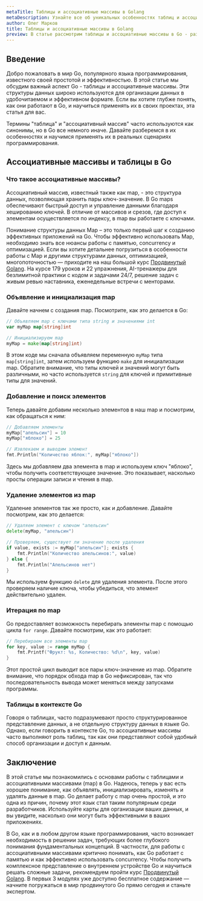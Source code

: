```yaml
---
metaTitle: Таблицы и ассоциативные массивы в Golang
metaDescription: Узнайте все об уникальных особенностях таблиц и ассоциативных массивов в Go - как они работают и как их использовать для оптимизации вашего кода
author: Олег Марков
title: Таблицы и ассоциативные массивы в Golang
preview: В статье рассмотрим таблицы и ассоциативные массивы в Go - разберемся в их работе и простоте применения, а также выявим их преимущества в программировании
---
```


## Введение

Добро пожаловать в мир Go, популярного языка программирования, известного своей простотой и эффективностью. В этой статье мы обсудим важный аспект Go - таблицы и ассоциативные массивы. Эти структуры данных широко используются для организации данных в удобочитаемом и эффективном формате. Если вы хотите глубже понять, как они работают в Go, и научиться применять их в своих проектах, эта статья для вас.

Термины "таблица" и "ассоциативный массив" часто используются как синонимы, но в Go все немного иначе. Давайте разберемся в их особенностях и научимся применять их в реальных сценариях программирования.

## Ассоциативные массивы и таблицы в Go

### Что такое ассоциативные массивы?

Ассоциативный массив, известный также как map, - это структура данных, позволяющая хранить пары ключ-значение. В Go maps обеспечивают быстрый доступ и управление данными благодаря хешированию ключей. В отличие от массивов и срезов, где доступ к элементам осуществляется по индексу, в map вы работаете с ключами.

Понимание структуры данных Map – это только первый шаг к созданию эффективных приложений на Go.  Чтобы эффективно использовать Map, необходимо знать все нюансы работы с памятью, concurrency и оптимизацией.  Если вы хотите детальнее погрузиться в особенности работы с Map и другими структурами данных, оптимизацией, многопоточностью — приходите на наш большой курс [Продвинутый Golang](https://purpleschool.ru/course/go-advanced?utm_source=knowledgebase&utm_medium=text&utm_campaign=Tablicy_i_associativnye_massivy_v_Golang). На курсе 179 уроков и 22 упражнения, AI-тренажеры для безлимитной практики с кодом и задачами 24/7, решение задач с живым ревью наставника, еженедельные встречи с менторами.

### Объявление и инициализация map

Давайте начнем с создания map. Посмотрите, как это делается в Go:

```go
// Объявляем map с ключами типа string и значениями int
var myMap map[string]int

// Инициализируем map
myMap = make(map[string]int)
```

В этом коде мы сначала объявляем переменную `myMap` типа `map[string]int`, затем используем функцию `make` для инициализации map. Обратите внимание, что типы ключей и значений могут быть различными, но часто используется `string` для ключей и примитивные типы для значений.

### Добавление и поиск элементов

Теперь давайте добавим несколько элементов в наш map и посмотрим, как обращаться к ним:

```go
// Добавляем элементы
myMap["апельсин"] = 10
myMap["яблоко"] = 25

// Извлекаем и выводим элемент
fmt.Println("Количество яблок:", myMap["яблоко"])
```

Здесь мы добавляем два элемента в map и используем ключ "яблоко", чтобы получить соответствующее значение. Это показывает, насколько просты операции записи и чтения в map.

### Удаление элементов из map

Удаление элементов так же просто, как и добавление. Давайте посмотрим, как это делается:

```go
// Удаляем элемент с ключом "апельсин"
delete(myMap, "апельсин")

// Проверяем, существует ли значение после удаления
if value, exists := myMap["апельсин"]; exists {
    fmt.Println("Количество апельсинов:", value)
} else {
    fmt.Println("Апельсинов нет")
}
```

Мы используем функцию `delete` для удаления элемента. После этого проверяем наличие ключа, чтобы убедиться, что элемент действительно удален.

### Итерация по map

Go предоставляет возможность перебирать элементы map с помощью цикла `for range`. Давайте посмотрим, как это работает:

```go
// Перебираем все элементы map
for key, value := range myMap {
    fmt.Printf("Фрукт: %s, Количество: %d\n", key, value)
}
```

Этот простой цикл выводит все пары ключ-значение из map. Обратите внимание, что порядок обхода map в Go нефиксирован, так что последовательность вывода может меняться между запусками программы.

### Таблицы в контексте Go

Говоря о таблицах, часто подразумевают просто структурированное представление данных, а не отдельную структуру данных в языке Go. Однако, если говорить в контексте Go, то ассоциативные массивы часто выполняют роль таблиц, так как они представляют собой удобный способ организации и доступ к данным.

## Заключение

В этой статье мы познакомились с основами работы с таблицами и ассоциативными массивами (map) в Go. Надеюсь, теперь у вас есть хорошее понимание, как объявлять, инициализировать, изменять и удалять данные в map. Go делает работу с map очень простой, и это одна из причин, почему этот язык стал таким популярным среди разработчиков. Используйте карты для организации ваших данных, и вы увидите, насколько они могут быть эффективными в ваших приложениях. 

В Go, как и в любом другом языке программирования, часто возникает необходимость в решении задач, требующих более глубокого понимания фундаментальных концепций. В частности, для работы с ассоциативными массивами критично понимать, как Go работает с памятью и как эффективно использовать concurrency. Чтобы получить комплексное представление о внутреннем устройстве Go и научиться решать сложные задачи, рекомендуем пройти курс [Продвинутый Golang](https://purpleschool.ru/course/go-advanced?utm_source=knowledgebase&utm_medium=text&utm_campaign=Tablicy_i_associativnye_massivy_v_Golang). В первых 3 модулях уже доступно бесплатное содержание — начните погружаться в мир продвинутого Go прямо сегодня и станьте экспертом.
